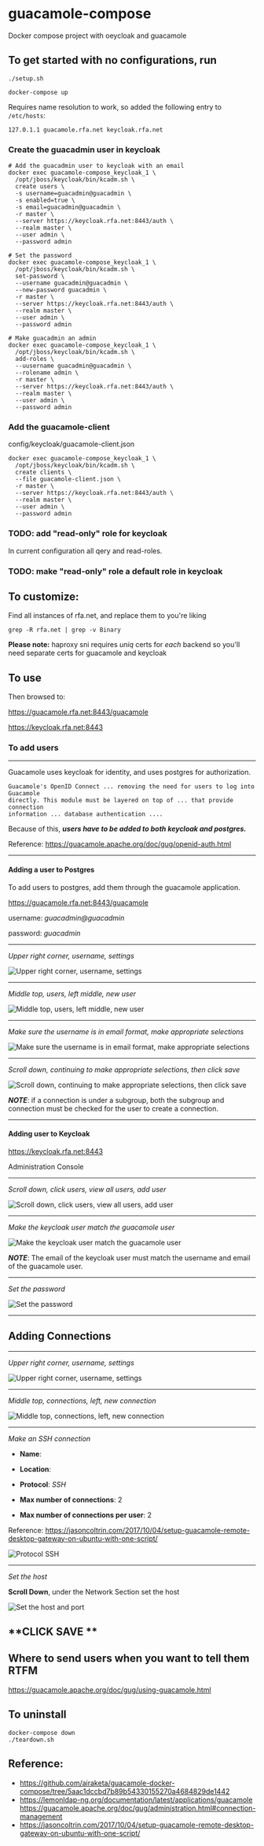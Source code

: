 # guacamole-compose
Docker compose project with oeycloak and guacamole

## To get started with no configurations, run 

```
./setup.sh

docker-compose up
```

Requires name resolution to work, so added the following entry to `/etc/hosts`:

```
127.0.1.1 guacamole.rfa.net keycloak.rfa.net
```

### Create the guacadmin user in keycloak

```
# Add the guacadmin user to keycloak with an email
docker exec guacamole-compose_keycloak_1 \
  /opt/jboss/keycloak/bin/kcadm.sh \
  create users \
  -s username=guacadmin@guacadmin \
  -s enabled=true \
  -s email=guacadmin@guacadmin \
  -r master \
  --server https://keycloak.rfa.net:8443/auth \
  --realm master \
  --user admin \
  --password admin

# Set the password
docker exec guacamole-compose_keycloak_1 \
  /opt/jboss/keycloak/bin/kcadm.sh \
  set-password \
  --username guacadmin@guacadmin \
  --new-password guacadmin \
  -r master \
  --server https://keycloak.rfa.net:8443/auth \
  --realm master \
  --user admin \
  --password admin

# Make guacadmin an admin
docker exec guacamole-compose_keycloak_1 \
  /opt/jboss/keycloak/bin/kcadm.sh \
  add-roles \
  --uusername guacadmin@guacadmin \
  --rolename admin \
  -r master \
  --server https://keycloak.rfa.net:8443/auth \
  --realm master \
  --user admin \
  --password admin
```
### Add the guacamole-client

config/keycloak/guacamole-client.json

```
docker exec guacamole-compose_keycloak_1 \
  /opt/jboss/keycloak/bin/kcadm.sh \
  create clients \
  --file guacamole-client.json \
  -r master \
  --server https://keycloak.rfa.net:8443/auth \
  --realm master \
  --user admin \
  --password admin
```

### TODO: add "read-only" role for keycloak

In current configuration all qery and read-roles.

### TODO: make "read-only" role a default role in keycloak

## To customize:

Find all instances of rfa.net, and replace them to you're liking

```
grep -R rfa.net | grep -v Binary
```

**Please note:**  haproxy sni requires *uniq* certs for *each* backend so
you'll need separate certs for guacamole and keycloak

## To use

Then browsed to:

https://guacamole.rfa.net:8443/guacamole

https://keycloak.rfa.net:8443

### To add users

---

Guacamole uses keycloak for identity, and uses postgres for authorization.

```
Guacamole's OpenID Connect ... removing the need for users to log into Guacamole
directly. This module must be layered on top of ... that provide connection
information ... database authentication ....
```

Because of this, ***users have to be added to both keycloak and postgres.***

Reference: https://guacamole.apache.org/doc/gug/openid-auth.html

---

#### Adding a user to Postgres

To add users to postgres, add them through the guacamole application.

https://guacamole.rfa.net:8443/guacamole

username: *guacadmin@guacadmin*

password: *guacadmin*

---

*Upper right corner, username, settings*

![Upper right corner, username, settings](docs/images/0-guacamole-settings.png "Upper right corner, username, settings")

---

*Middle top, users, left middle, new user*

![Middle top, users, left middle, new user](docs/images/1-add-users.png "Middle top, users, left middle, new user")

---

*Make sure the username is in email format, make appropriate selections*

![Make sure the username is in email format, make appropriate selections](docs/images/2-userprofile-a.png "Make sure the username is in email format, make appropriate selections")

---

*Scroll down, continuing to make appropriate selections, then click save*

![Scroll down, continuing to make appropriate selections, then click save](docs/images/3-userprofile-b.png "Scroll down, continuing to make appropriate selections, then click save")

***NOTE***: if a connection is under a subgroup, both the subgroup and
connection must be checked for the user to create a connection.

---

#### Adding user to Keycloak

https://keycloak.rfa.net:8443

Administration Console

---

*Scroll down, click users, view all users, add user*

![Scroll down, click users, view all users, add user](docs/images/4-add-users-keycloak.png "Scroll down, click users, view all users, add user")

---

*Make the keycloak user match the guacamole user*

![Make the keycloak user match the guacamole user](docs/images/5-userprofilea-keycloak.png "Make the keycloak user match the guacamole user")

***NOTE***: The email of the keycloak user must match the username and email of the guacamole user.

---

*Set the password*

![Set the password](docs/images/6-set-password-keycloak.png "Set the password")

---

## Adding Connections

---

*Upper right corner, username, settings*

![Upper right corner, username, settings](docs/images/0-guacamole-settings.png "Upper right corner, username, settings")

---

*Middle top, connections, left, new connection*

![Middle top, connections, left, new connection](docs/images/1-new-connection.png "Middle top, connections, left, new connection")

---

*Make an SSH connection*

- **Name**: <some-name>

- **Location**: <the-group>

- **Protocol**: *SSH*

- **Max number of connections**: 2

- **Max number of connections per user**: 2

Reference: https://jasoncoltrin.com/2017/10/04/setup-guacamole-remote-desktop-gateway-on-ubuntu-with-one-script/

![Protocol SSH](docs/images/2-new-connection-ssh-a.png "Protocol SSH")

---

*Set the host*

**Scroll Down**, under the Network Section set the host

![Set the host and port](docs/images/3-new-connection-ssh-b.png "Set the host and port")

**CLICK SAVE **
---

## Where to send users when you want to tell them RTFM

https://guacamole.apache.org/doc/gug/using-guacamole.html

## To uninstall

```
docker-compose down
./teardown.sh
```

## Reference:

  - https://github.com/airaketa/guacamole-docker-compose/tree/5aac1dccbd7b89b54330155270a4684829de1442
  - https://lemonldap-ng.org/documentation/latest/applications/guacamole
https://guacamole.apache.org/doc/gug/administration.html#connection-management
  - https://jasoncoltrin.com/2017/10/04/setup-guacamole-remote-desktop-gateway-on-ubuntu-with-one-script/
